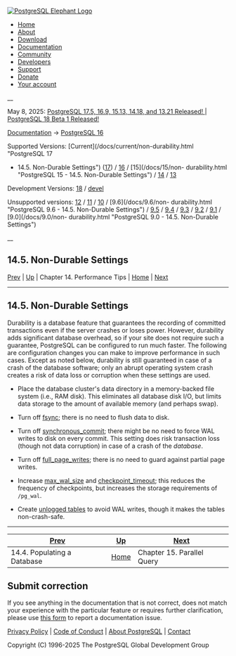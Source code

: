 [ ![PostgreSQL Elephant Logo](/media/img/about/press/elephant.png) ](/)

  * [Home](/ "Home")
  * [About](/about/ "About")
  * [Download](/download/ "Download")
  * [Documentation](/docs/ "Documentation")
  * [Community](/community/ "Community")
  * [Developers](/developer/ "Developers")
  * [Support](/support/ "Support")
  * [Donate](/about/donate/ "Donate")
  * [Your account](/account/ "Your account")

__

May 8, 2025: [ PostgreSQL 17.5, 16.9, 15.13, 14.18, and 13.21 Released! ](/about/news/postgresql-175-169-1513-1418-and-1321-released-3072/) | [ PostgreSQL 18 Beta 1 Released! ](/about/news/postgresql-18-beta-1-released-3070/)

[Documentation](/docs/ "Documentation") -> [PostgreSQL
16](/docs/16/index.html)

Supported Versions: [Current](/docs/current/non-durability.html "PostgreSQL 17
- 14.5. Non-Durable Settings") ([17](/docs/17/non-durability.html "PostgreSQL
17 - 14.5. Non-Durable Settings")) / [16](/docs/16/non-durability.html
"PostgreSQL 16 - 14.5. Non-Durable Settings") / [15](/docs/15/non-
durability.html "PostgreSQL 15 - 14.5. Non-Durable Settings") /
[14](/docs/14/non-durability.html "PostgreSQL 14 - 14.5. Non-Durable
Settings") / [13](/docs/13/non-durability.html "PostgreSQL 13 - 14.5. Non-
Durable Settings")

Development Versions: [18](/docs/18/non-durability.html "PostgreSQL 18 -
14.5. Non-Durable Settings") / [devel](/docs/devel/non-durability.html
"PostgreSQL devel - 14.5. Non-Durable Settings")

Unsupported versions: [12](/docs/12/non-durability.html "PostgreSQL 12 -
14.5. Non-Durable Settings") / [11](/docs/11/non-durability.html "PostgreSQL
11 - 14.5. Non-Durable Settings") / [10](/docs/10/non-durability.html
"PostgreSQL 10 - 14.5. Non-Durable Settings") / [9.6](/docs/9.6/non-
durability.html "PostgreSQL 9.6 - 14.5. Non-Durable Settings") /
[9.5](/docs/9.5/non-durability.html "PostgreSQL 9.5 - 14.5. Non-Durable
Settings") / [9.4](/docs/9.4/non-durability.html "PostgreSQL 9.4 - 14.5. Non-
Durable Settings") / [9.3](/docs/9.3/non-durability.html "PostgreSQL 9.3 -
14.5. Non-Durable Settings") / [9.2](/docs/9.2/non-durability.html "PostgreSQL
9.2 - 14.5. Non-Durable Settings") / [9.1](/docs/9.1/non-durability.html
"PostgreSQL 9.1 - 14.5. Non-Durable Settings") / [9.0](/docs/9.0/non-
durability.html "PostgreSQL 9.0 - 14.5. Non-Durable Settings")

__

14.5. Non-Durable Settings  
---  
[Prev](populate.html "14.4. Populating a Database")  | [Up](performance-tips.html "Chapter 14. Performance Tips") | Chapter 14. Performance Tips | [Home](index.html "PostgreSQL 16.9 Documentation") |  [Next](parallel-query.html "Chapter 15. Parallel Query")  
  
* * *

## 14.5. Non-Durable Settings #

Durability is a database feature that guarantees the recording of committed
transactions even if the server crashes or loses power. However, durability
adds significant database overhead, so if your site does not require such a
guarantee, PostgreSQL can be configured to run much faster. The following are
configuration changes you can make to improve performance in such cases.
Except as noted below, durability is still guaranteed in case of a crash of
the database software; only an abrupt operating system crash creates a risk of
data loss or corruption when these settings are used.

  * Place the database cluster's data directory in a memory-backed file system (i.e., RAM disk). This eliminates all database disk I/O, but limits data storage to the amount of available memory (and perhaps swap).

  * Turn off [fsync](runtime-config-wal.html#GUC-FSYNC); there is no need to flush data to disk.

  * Turn off [synchronous_commit](runtime-config-wal.html#GUC-SYNCHRONOUS-COMMIT); there might be no need to force WAL writes to disk on every commit. This setting does risk transaction loss (though not data corruption) in case of a crash of the _database_.

  * Turn off [full_page_writes](runtime-config-wal.html#GUC-FULL-PAGE-WRITES); there is no need to guard against partial page writes.

  * Increase [max_wal_size](runtime-config-wal.html#GUC-MAX-WAL-SIZE) and [checkpoint_timeout](runtime-config-wal.html#GUC-CHECKPOINT-TIMEOUT); this reduces the frequency of checkpoints, but increases the storage requirements of `/pg_wal`.

  * Create [unlogged tables](sql-createtable.html#SQL-CREATETABLE-UNLOGGED) to avoid WAL writes, though it makes the tables non-crash-safe.

* * *

[Prev](populate.html "14.4. Populating a Database")  | [Up](performance-tips.html "Chapter 14. Performance Tips") |  [Next](parallel-query.html "Chapter 15. Parallel Query")  
---|---|---  
14.4. Populating a Database  | [Home](index.html "PostgreSQL 16.9 Documentation") |  Chapter 15. Parallel Query  
  
## Submit correction

If you see anything in the documentation that is not correct, does not match
your experience with the particular feature or requires further clarification,
please use [this form](/account/comments/new/16/non-durability.html/) to
report a documentation issue.

[Privacy Policy](/about/privacypolicy) | [Code of Conduct](/about/policies/coc/) | [About PostgreSQL](/about/) | [Contact](/about/contact/)  

Copyright (C) 1996-2025 The PostgreSQL Global Development Group

